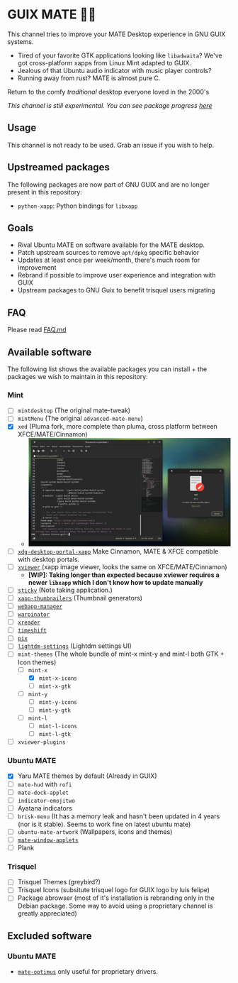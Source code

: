 # GUIX MATE 🦬🧉

This channel tries to improve your MATE Desktop experience in GNU GUIX systems.

- Tired of your favorite GTK applications looking like `libadwaita`? We've got
  cross-platform xapps from Linux Mint adapted to GUIX.
- Jealous of that Ubuntu audio indicator with music player controls?
- Running away from rust? MATE is almost pure C.

Return to the comfy _traditional_ desktop everyone loved in the 2000's

_This channel is still experimental. You can see package progress
[here](https://codeberg.org/guix-mate/-/projects/13979)_

## Usage

This channel is not ready to be used. Grab an issue if you wish to help.

## Upstreamed packages

The following packages are now part of GNU GUIX and are no longer present in
this repository:

- `python-xapp`: Python bindings for `libxapp`

## Goals

- Rival Ubuntu MATE on software available for the MATE desktop.
- Patch upstream sources to remove `apt/dpkg` specific behavior
- Updates at least once per week/month, there's much room for improvement
- Rebrand if possible to improve user experience and integration with GUIX
- Upstream packages to GNU Guix to benefit trisquel users migrating

## FAQ

Please read [FAQ.md](FAQ.md)

## Available software

The following list shows the available packages you can install + the packages
we wish to maintain in this repository:

### Mint

- [ ] `mintdesktop` (The original mate-tweak)
- [ ] `mintMenu` (The original `advanced-mate-menu`)
- [x] `xed` (Pluma fork, more complete than pluma, cross platform between
      XFCE/MATE/Cinnamon)
  - ![already supported](./.repo-assets/xed.png)
- [ ] [`xdg-desktop-portal-xapp`](https://github.com/linuxmint/xdg-desktop-portal-xapp)
      Make Cinnamon, MATE & XFCE compatible with desktop portals.
- [ ] [`xviewer`](https://github.com/linuxmint/xviewer) (xapp image viewer,
      looks the same on XFCE/MATE/Cinnamon)
  - **[WIP]: Taking longer than expected because xviewer requires a newer
    `libxapp` which I don't know how to update manually**
- [ ] [`sticky`](https://github.com/linuxmint/sticky) (Note taking application.)
- [ ] [`xapp-thumbnailers`](https://github.com/linuxmint/xapp-thumbnailers)
      (Thumbnail generators)
- [ ] [`webapp-manager`](https://github.com/linuxmint/webapp-manager/tree/master)
- [ ] [`warpinator`](https://github.com/linuxmint/warpinator)
- [ ] [`xreader`](https://github.com/linuxmint/xreader)
- [ ] [`timeshift`](https://github.com/linuxmint/timeshift)
- [ ] [`pix`](https://github.com/linuxmint/pix)
- [ ] [`lightdm-settings`](https://github.com/linuxmint/lightdm-settings)
      (Lightdm settings UI)
- [ ] `mint-themes` (The whole bundle of mint-x mint-y and mint-l both GTK +
      Icon themes)
  - [ ] `mint-x`
    - [x] `mint-x-icons`
    - [ ] `mint-x-gtk`
  - [ ] `mint-y`
    - [ ] `mint-y-icons`
    - [ ] `mint-y-gtk`
  - [ ] `mint-l`
    - [ ] `mint-l-icons`
    - [ ] `mint-l-gtk`
- [ ] `xviewer-plugins`

### Ubuntu MATE

- [x] Yaru MATE themes by default (Already in GUIX)
- [ ] `mate-hud` with `rofi`
- [ ] `mate-dock-applet`
- [ ] `indicator-emojitwo`
- [ ] Ayatana indicators
- [ ] `brisk-menu` (It has a memory leak and hasn't been updated in 4 years (nor
      is it stable). Seems to work fine on latest ubuntu mate)
- [ ] `ubuntu-mate-artwork` (Wallpapers, icons and themes)
- [ ] [`mate-window-applets`](https://github.com/ubuntu-mate/mate-window-applets)
- [ ] Plank

### Trisquel

- [ ] Trisquel Themes (greybird?)
- [ ] Trisquel Icons (subsitute trisquel logo for GUIX logo by luis felipe)
- [ ] Package abrowser (most of it's installation is rebranding only in the
      Debian package. Some way to avoid using a proprietary channel is greatly
      appreciated)

## Excluded software

### Ubuntu MATE

- [`mate-optimus`](https://github.com/ubuntu-mate/mate-optimus) only useful for
  proprietary drivers.
